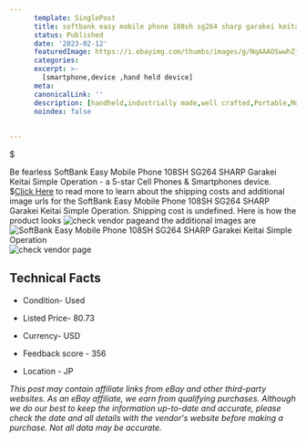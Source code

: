 ```yaml
---
      template: SinglePost
      title: softbank easy mobile phone 108sh sg264 sharp garakei keitai simple operation
      status: Published
      date: '2023-02-12'
      featuredImage: https://i.ebayimg.com/thumbs/images/g/NqAAAOSwwhZj6I8F/s-l225.jpg
      categories: 
      excerpt: >-
        [smartphone,device ,hand held device]
      meta:
      canonicalLink: ''
      description: [handheld,industrially made,well crafted,Portable,Mobile,Compact,Convenient,Lightweight,Maneuverable,Man-portable,Miniature,Carriable,Hand-held,Light,Holdable,Transportable,Mobile device,Pocket-sized,On-the-go,Wireless,Cordless,Compact size,Convenient size, smartphone,device ,hand held device]
      noindex: false
      
        
---
```

$

Be fearless SoftBank Easy Mobile Phone 108SH SG264 SHARP Garakei Keitai Simple Operation - a 5-star Cell Phones & Smartphones device.
$[Click Here](https://www.ebay.com/itm/304802342002?hash=item46f7a2a472%3Ag%3ANqAAAOSwwhZj6I8F&mkevt=1&mkcid=1&mkrid=711-53200-19255-0&campid=%253CePNCampaignId%253E&customid=%253CreferenceId%253E&toolid=10049) to read more to learn about the shipping costs and additional image urls for the SoftBank Easy Mobile Phone 108SH SG264 SHARP Garakei Keitai Simple Operation. Shipping cost is undefined. Here is how the product looks ![check vendor page](https://i.ebayimg.com/thumbs/images/g/NqAAAOSwwhZj6I8F/s-l225.jpg)and the additional images are![SoftBank Easy Mobile Phone 108SH SG264 SHARP Garakei Keitai Simple Operation](https://i.ebayimg.com/images/g/NqAAAOSwwhZj6I8F/s-l1200.jpg)![check vendor page](https://origin-galleryplus.ebayimg.com/ws/web/304802342002_2_0_1/225x225.jpg,https://origin-galleryplus.ebayimg.com/ws/web/304802342002_3_0_1/225x225.jpg,https://origin-galleryplus.ebayimg.com/ws/web/304802342002_4_0_1/225x225.jpg,https://origin-galleryplus.ebayimg.com/ws/web/304802342002_5_0_1/225x225.jpg,https://origin-galleryplus.ebayimg.com/ws/web/304802342002_6_0_1/225x225.jpg,https://origin-galleryplus.ebayimg.com/ws/web/304802342002_7_0_1/225x225.jpg,https://origin-galleryplus.ebayimg.com/ws/web/304802342002_8_0_1/225x225.jpg)



 ## Technical Facts 



     
      

 - Condition- Used 


      

 - Listed Price- 80.73 


      

 - Currency- USD 


      

 - Feedback score - 356 


      

 - Location - JP 


      
      

 *_This post may contain affiliate links from eBay and other third-party websites. As an eBay affiliate, we earn from qualifying purchases. Although we do our best to keep the information up-to-date and accurate, please check the date and all details with the vendor's website before making a purchase. Not all data may be accurate._*






